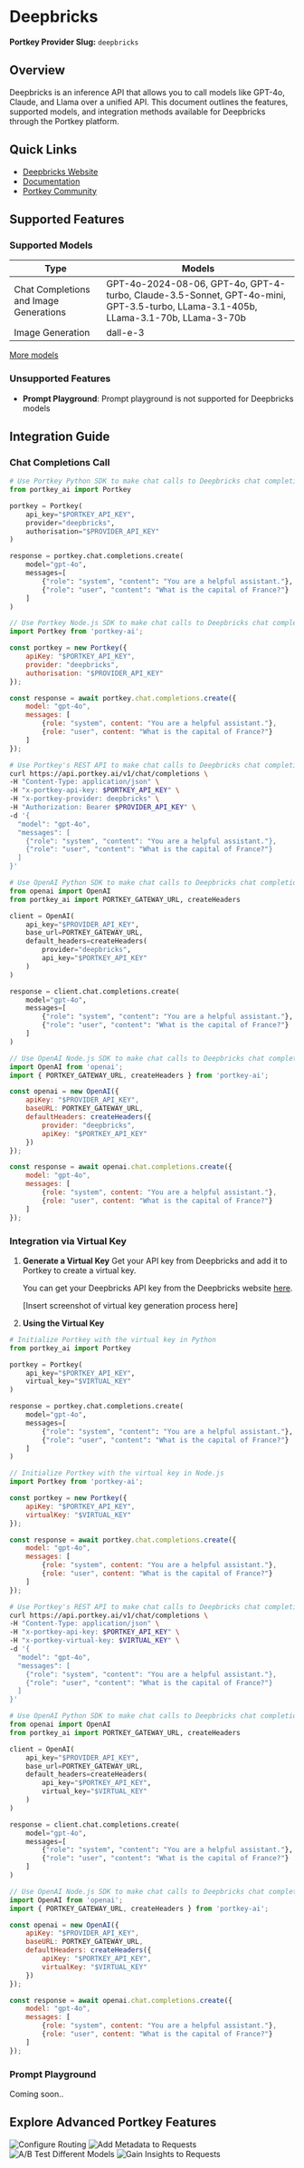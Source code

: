 # Deepbricks

**Portkey Provider Slug:** `deepbricks`

## Overview

Deepbricks is an inference API that allows you to call models like GPT-4o, Claude, and Llama over a unified API. This document outlines the features, supported models, and integration methods available for Deepbricks through the Portkey platform.

## Quick Links

- [Deepbricks Website](https://deepbricks.ai)
- [Documentation](https://deepbricks.ai/docs)
- [Portkey Community](https://portkey.ai/community)

## Supported Features

### Supported Models

| Type | Models |
|------|--------|
| Chat Completions and Image Generations | GPT-4o-2024-08-06, GPT-4o, GPT-4-turbo, Claude-3.5-Sonnet, GPT-4o-mini, GPT-3.5-turbo, LLama-3.1-405b, LLama-3.1-70b, LLama-3-70b |
| Image Generation | dall-e-3 |

[More models](https://deepbricks.ai/pricing)

### Unsupported Features

- **Prompt Playground**: Prompt playground is not supported for Deepbricks models

## Integration Guide

### Chat Completions Call

<CodeGroup>

```python
# Use Portkey Python SDK to make chat calls to Deepbricks chat completions models
from portkey_ai import Portkey

portkey = Portkey(
    api_key="$PORTKEY_API_KEY",
    provider="deepbricks",
    authorisation="$PROVIDER_API_KEY"
)

response = portkey.chat.completions.create(
    model="gpt-4o",
    messages=[
        {"role": "system", "content": "You are a helpful assistant."},
        {"role": "user", "content": "What is the capital of France?"}
    ]
)
```

```js
// Use Portkey Node.js SDK to make chat calls to Deepbricks chat completions models
import Portkey from 'portkey-ai';

const portkey = new Portkey({
    apiKey: "$PORTKEY_API_KEY",
    provider: "deepbricks",
    authorisation: "$PROVIDER_API_KEY"
});

const response = await portkey.chat.completions.create({
    model: "gpt-4o",
    messages: [
        {role: "system", content: "You are a helpful assistant."},
        {role: "user", content: "What is the capital of France?"}
    ]
});
```

```bash
# Use Portkey's REST API to make chat calls to Deepbricks chat completions models
curl https://api.portkey.ai/v1/chat/completions \
-H "Content-Type: application/json" \
-H "x-portkey-api-key: $PORTKEY_API_KEY" \
-H "x-portkey-provider: deepbricks" \
-H "Authorization: Bearer $PROVIDER_API_KEY" \
-d '{
  "model": "gpt-4o",
  "messages": [
    {"role": "system", "content": "You are a helpful assistant."},
    {"role": "user", "content": "What is the capital of France?"}
  ]
}'
```

```python
# Use OpenAI Python SDK to make chat calls to Deepbricks chat completions models
from openai import OpenAI
from portkey_ai import PORTKEY_GATEWAY_URL, createHeaders

client = OpenAI(
    api_key="$PROVIDER_API_KEY",
    base_url=PORTKEY_GATEWAY_URL,
    default_headers=createHeaders(
        provider="deepbricks",
        api_key="$PORTKEY_API_KEY"
    )
)

response = client.chat.completions.create(
    model="gpt-4o",
    messages=[
        {"role": "system", "content": "You are a helpful assistant."},
        {"role": "user", "content": "What is the capital of France?"}
    ]
)
```

```js
// Use OpenAI Node.js SDK to make chat calls to Deepbricks chat completions models
import OpenAI from 'openai';
import { PORTKEY_GATEWAY_URL, createHeaders } from 'portkey-ai';

const openai = new OpenAI({
    apiKey: "$PROVIDER_API_KEY",
    baseURL: PORTKEY_GATEWAY_URL,
    defaultHeaders: createHeaders({
        provider: "deepbricks",
        apiKey: "$PORTKEY_API_KEY"
    })
});

const response = await openai.chat.completions.create({
    model: "gpt-4o",
    messages: [
        {role: "system", content: "You are a helpful assistant."},
        {role: "user", content: "What is the capital of France?"}
    ]
});
```

</CodeGroup>

### Integration via Virtual Key

1. **Generate a Virtual Key**
   Get your API key from Deepbricks and add it to Portkey to create a virtual key.

   You can get your Deepbricks API key from the Deepbricks website [here](https://deepbricks.ai/api-key).

   [Insert screenshot of virtual key generation process here]

2. **Using the Virtual Key**

<CodeGroup>

```python
# Initialize Portkey with the virtual key in Python
from portkey_ai import Portkey

portkey = Portkey(
    api_key="$PORTKEY_API_KEY",
    virtual_key="$VIRTUAL_KEY"
)

response = portkey.chat.completions.create(
    model="gpt-4o",
    messages=[
        {"role": "system", "content": "You are a helpful assistant."},
        {"role": "user", "content": "What is the capital of France?"}
    ]
)
```

```js
// Initialize Portkey with the virtual key in Node.js
import Portkey from 'portkey-ai';

const portkey = new Portkey({
    apiKey: "$PORTKEY_API_KEY",
    virtualKey: "$VIRTUAL_KEY"
});

const response = await portkey.chat.completions.create({
    model: "gpt-4o",
    messages: [
        {role: "system", content: "You are a helpful assistant."},
        {role: "user", content: "What is the capital of France?"}
    ]
});
```

```bash
# Use Portkey's REST API to make chat calls to Deepbricks chat completions models like gpt-4o
curl https://api.portkey.ai/v1/chat/completions \
-H "Content-Type: application/json" \
-H "x-portkey-api-key: $PORTKEY_API_KEY" \
-H "x-portkey-virtual-key: $VIRTUAL_KEY" \
-d '{
  "model": "gpt-4o",
  "messages": [
    {"role": "system", "content": "You are a helpful assistant."},
    {"role": "user", "content": "What is the capital of France?"}
  ]
}'
```

```python
# Use OpenAI Python SDK to make chat calls to Deepbricks chat completions models like gpt-4o
from openai import OpenAI
from portkey_ai import PORTKEY_GATEWAY_URL, createHeaders

client = OpenAI(
    api_key="$PROVIDER_API_KEY",
    base_url=PORTKEY_GATEWAY_URL,
    default_headers=createHeaders(
        api_key="$PORTKEY_API_KEY",
        virtual_key="$VIRTUAL_KEY"
    )
)

response = client.chat.completions.create(
    model="gpt-4o",
    messages=[
        {"role": "system", "content": "You are a helpful assistant."},
        {"role": "user", "content": "What is the capital of France?"}
    ]
)
```

```js
// Use OpenAI Node.js SDK to make chat calls to Deepbricks chat completions models like gpt-4o
import OpenAI from 'openai';
import { PORTKEY_GATEWAY_URL, createHeaders } from 'portkey-ai';

const openai = new OpenAI({
    apiKey: "$PROVIDER_API_KEY",
    baseURL: PORTKEY_GATEWAY_URL,
    defaultHeaders: createHeaders({
        apiKey: "$PORTKEY_API_KEY",
        virtualKey: "$VIRTUAL_KEY"
    })
});

const response = await openai.chat.completions.create({
    model: "gpt-4o",
    messages: [
        {role: "system", content: "You are a helpful assistant."},
        {role: "user", content: "What is the capital of France?"}
    ]
});
```

</CodeGroup>

### Prompt Playground

Coming soon..

## Explore Advanced Portkey Features

<CardGroup cols={2}>
  <Card title="Configure Routing" href="/docs/product/ai-gateway/routing">
    <img src="/api/placeholder/400/320" alt="Configure Routing" />
  </Card>
  <Card title="Add Metadata to Requests" href="/docs/product/observability/metadata">
    <img src="/api/placeholder/400/320" alt="Add Metadata to Requests" />
  </Card>
  <Card title="A/B Test Different Models" href="/docs/product/ai-gateway/load-balance">
    <img src="/api/placeholder/400/320" alt="A/B Test Different Models" />
  </Card>
  <Card title="Gain Insights to Requests" href="/docs/product/observability/traces">
    <img src="/api/placeholder/400/320" alt="Gain Insights to Requests" />
  </Card>
</CardGroup>